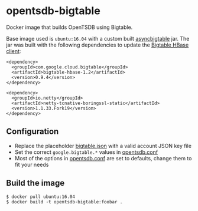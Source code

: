 # opentsdb-bigtable
Docker image that builds OpenTSDB using Bigtable.

Base image used is `ubuntu:16.04` with a custom built [asyncbigtable](https://github.com/OpenTSDB/asyncbigtable) jar.
The jar was built with the following dependencies to update the [Bigtable HBase client](https://github.com/GoogleCloudPlatform/cloud-bigtable-client):

```
<dependency>
  <groupId>com.google.cloud.bigtable</groupId>
  <artifactId>bigtable-hbase-1.2</artifactId>
  <version>0.9.4</version>
</dependency>

<dependency>
  <groupId>io.netty</groupId>
  <artifactId>netty-tcnative-boringssl-static</artifactId>
  <version>1.1.33.Fork19</version>
</dependency>
```

## Configuration
* Replace the placeholder [bigtable.json](files/bigtable.json) with a valid account JSON key file
* Set the correct `google.bigtable.*` values in [opentsdb.conf](files/opentsdb.conf)
* Most of the options in [opentsdb.conf](files/opentsdb.conf) are set to defaults, change them to fit your needs

## Build the image
```
$ docker pull ubuntu:16.04
$ docker build -t opentsdb-bigtable:foobar .
```
